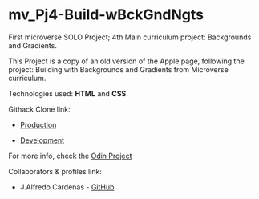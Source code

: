 # mv_Pj4-Build-wBckGndNgts
First microverse SOLO Project; 4th Main curriculum project: Backgrounds and Gradients.

This Project is a copy of an old version of the Apple page, following the project: Building with Backgrounds and Gradients from Microverse curriculum.

Technologies used: **HTML** and **CSS**.


Githack Clone link:
* [Production](https://rawcdn.githack.com/NewIncome/mv_Pj4-Build-wBckGndNGts/5bd83a3c29b0e1a3ff4355450d6587a5a511948a/index.html)

* [Development](https://raw.githack.com/NewIncome/mv_Pj4-Build-wBckGndNGts/feature/index.html)



For more info, check the [Odin Project](https://www.theodinproject.com/courses/html5-and-css3/lessons/building-with-backgrounds-and-gradients)


Collaborators & profiles link:
- J.Alfredo Cardenas - [GitHub](https://github.com/newincome)
